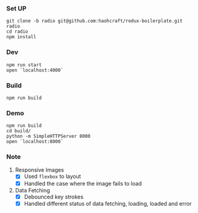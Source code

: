 ### Set UP
```
git clone -b radio git@github.com:haohcraft/redux-boilerplate.git radio
cd radio
npm install
```

### Dev
```
npm run start
open `localhost:4000`
```


### Build
```
npm run build
```

### Demo

```
npm run build
cd build/
python -m SimpleHTTPServer 8000
open `localhost:8000`
```
### Note
1. Responsive Images
    - [x] Used `flexbox` to layout
    - [x] Handled the case where the image fails to load

2. Data Fetching
    - [x] Debounced key strokes
    - [x] Handled different status of data fetching, loading, loaded and error
